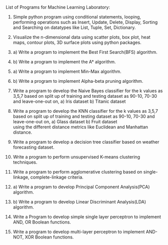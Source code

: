 List of Programs for Machine Learning Laboratory:

1) Simple python program using conditional statements, looping, performing operations such as Insert, Update, Delete, Display, Sorting and Searching on datatypes like List, Tuple, Set, Dictionary.

2) Visualize the n-dimensional data using scatter plots, box plot, heat maps, contour plots, 3D surface plots using python packages.

3) a) Write a program to implement the Best First Search(BFS) algorithm.
3) b) Write a program to implement the A* algorithm.

4) a) Write a program to implement Min-Max algorithm.
4) b) Write a program to implement Alpha-beta pruning algorithm.

5) Write a program to develop the Naive Bayes classifier for the k values as 3,5,7 based on split up of training and testing dataset as 90-10, 70-30 and leave-one-out on, 
a) Iris dataset 
b) Titanic dataset

6) Write a program to develop the KNN classifier for the k values as 3,5,7 based on split up of training and testing dataset as 90-10, 70-30 and leave-one-out on, 
a) Glass dataset 
b) Fruit dataset  
using the different distance metrics like Euclidean and Manhattan distance.

7) Write a program to develop a decision tree classifier based on weather forecasting dataset.

8) Write a program to perform unsupervised K-means clustering techniques.

9) Write a program to perform agglomerative clustering based on single-linkage, complete-linkage criteria.

10) a) Write a program to develop Principal Component Analysis(PCA) algorithm.
10) b) Write a program to develop Linear Discriminant Analysis(LDA) algorithm.

11) Write a Program to develop simple single layer perceptron to implement AND, OR Boolean functions.

12) Write a program to develop multi-layer perceptron to implement AND-NOT, XOR Boolean functions.
